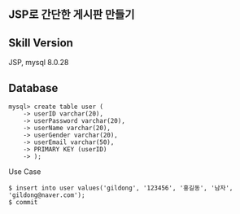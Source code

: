 ## JSP로 간단한 게시판 만들기

## Skill Version
JSP, mysql 8.0.28

## Database

```mysql
mysql> create table user (
    -> userID varchar(20),
    -> userPassword varchar(20),
    -> userName varchar(20),
    -> userGender varchar(20),
    -> userEmail varchar(50),
    -> PRIMARY KEY (userID)
    -> );
```

Use Case
```$xslt
$ insert into user values('gildong', '123456', '홍길동', '남자', 'gildong@naver.com');
$ commit
```

